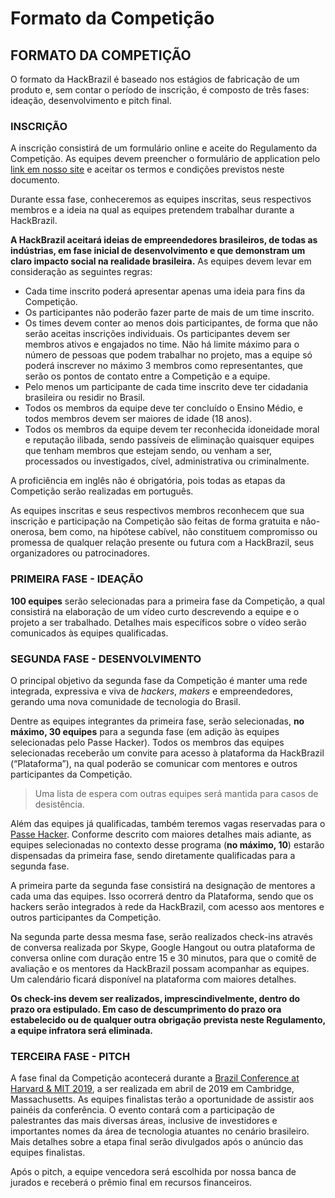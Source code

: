 # Formato da Competição

## FORMATO DA COMPETIÇÃO

O formato da HackBrazil é baseado nos estágios de fabricação de um produto e, sem contar o período de inscrição, é composto de três fases: ideação, desenvolvimento e pitch final.

### INSCRIÇÃO

A inscrição consistirá de um formulário online e aceite do Regulamento da Competição. As equipes devem preencher o formulário de application pelo [link em nosso site](https://pt.surveymonkey.com/r/HTRPYCD) e aceitar os termos e condições previstos neste documento.

Durante essa fase, conheceremos as equipes inscritas, seus respectivos membros e a ideia na qual as equipes pretendem trabalhar durante a HackBrazil.

**A HackBrazil aceitará ideias de empreendedores brasileiros, de todas as indústrias, em fase inicial de desenvolvimento e que demonstram um claro impacto social na realidade brasileira.** As equipes devem levar em consideração as seguintes regras:

* Cada time inscrito poderá apresentar apenas uma ideia para fins da Competição.
* Os participantes não poderão fazer parte de mais de um time inscrito.
* Os times devem conter ao menos dois participantes, de forma que não serão aceitas inscrições individuais. Os participantes devem ser membros ativos e engajados no time. Não há limite máximo para o número de pessoas que podem trabalhar no projeto, mas a equipe só poderá inscrever no máximo 3 membros como representantes, que serão os pontos de contato entre a Competição e a equipe.
* Pelo menos um participante de cada time inscrito deve ter cidadania brasileira ou residir no Brasil.
* Todos os membros da equipe deve ter concluído o Ensino Médio, e todos membros devem ser maiores de idade \(18 anos\).
* Todos os membros da equipe devem ter reconhecida idoneidade moral e reputação ilibada, sendo passíveis de eliminação quaisquer equipes que tenham membros que estejam sendo, ou venham a ser, processados ou investigados, cível, administrativa ou criminalmente.

A proficiência em inglês não é obrigatória, pois todas as etapas da Competição serão realizadas em português.

As equipes inscritas e seus respectivos membros reconhecem que sua inscrição e participação na Competição são feitas de forma gratuita e não-onerosa, bem como, na hipótese cabível, não constituem compromisso ou promessa de qualquer relação presente ou futura com a HackBrazil, seus organizadores ou patrocinadores.

### PRIMEIRA FASE - IDEAÇÃO

**100 equipes** serão selecionadas para a primeira fase da Competição, a qual consistirá na elaboração de um vídeo curto descrevendo a equipe e o projeto a ser trabalhado. Detalhes mais específicos sobre o vídeo serão comunicados às equipes qualificadas.

### SEGUNDA FASE - DESENVOLVIMENTO

O principal objetivo da segunda fase da Competição é manter uma rede integrada, expressiva e viva de _hackers_, _makers_ e empreendedores, gerando uma nova comunidade de tecnologia do Brasil.

Dentre as equipes integrantes da primeira fase, serão selecionadas, **no máximo, 30 equipes** para a segunda fase \(em adição às equipes selecionadas pelo Passe Hacker\). Todos os membros das equipes selecionadas receberão um convite para acesso à plataforma da HackBrazil \(“Plataforma”\), na qual poderão se comunicar com mentores e outros participantes da Competição.

> Uma lista de espera com outras equipes será mantida para casos de desistência.

Além das equipes já qualificadas, também teremos vagas reservadas para o [Passe Hacker](https://hackbrazil.gitbooks.io/regulamento/passe-hacker.html). Conforme descrito com maiores detalhes mais adiante, as equipes selecionadas no contexto desse programa \(**no máximo, 10**\) estarão dispensadas da primeira fase, sendo diretamente qualificadas para a segunda fase.

A primeira parte da segunda fase consistirá na designação de mentores a cada uma das equipes. Isso ocorrerá dentro da Plataforma, sendo que os hackers serão integrados à rede da HackBrazil, com acesso aos mentores e outros participantes da Competição.

Na segunda parte dessa mesma fase, serão realizados check-ins através de conversa realizada por Skype, Google Hangout ou outra plataforma de conversa online com duração entre 15 e 30 minutos, para que o comitê de avaliação e os mentores da HackBrazil possam acompanhar as equipes. Um calendário ficará disponível na plataforma com maiores detalhes.

**Os check-ins devem ser realizados, imprescindivelmente, dentro do prazo ora estipulado. Em caso de descumprimento do prazo ora estabelecido ou de qualquer outra obrigação prevista neste Regulamento, a equipe infratora será eliminada.**  


### TERCEIRA FASE - PITCH

A fase final da Competição acontecerá durante a [Brazil Conference at Harvard & MIT 2019](http://www.brazilconference.org/), a ser realizada em abril de 2019 em Cambridge, Massachusetts. As equipes finalistas terão a oportunidade de assistir aos painéis da conferência. O evento contará com a participação de palestrantes das mais diversas áreas, inclusive de investidores e importantes nomes da área de tecnologia atuantes no cenário brasileiro. Mais detalhes sobre a etapa final serão divulgados após o anúncio das equipes finalistas.

Após o pitch, a equipe vencedora será escolhida por nossa banca de jurados e receberá o prêmio final em recursos financeiros.

